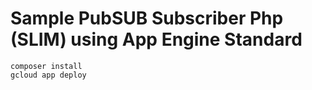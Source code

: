 # Sample PubSUB Subscriber Php (SLIM) using App Engine Standard

```
composer install
gcloud app deploy

```

